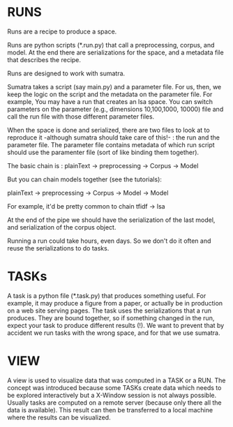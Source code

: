 RUNS
=====================
Runs are a recipe to produce a space.

Runs are python scripts (*.run.py) that call a preprocessing, corpus, and model. 
At the end there are serializations for the space, and a metadata file that describes 
the recipe.

Runs are designed to work with sumatra.

Sumatra takes a script (say main.py) and a parameter file. For us, then, we keep
the logic on the script and the metadata on the parameter file. For example, You
may have a run that creates an lsa space. You can switch parameters on the
parameter (e.g., dimensions 10,100,1000, 10000) file and call the run file with 
those different parameter files.

When the space is done and serialized, there are two files to look at to
reproduce it -although sumatra should take care of this!- : the run and the
parameter file. The parameter file contains metadata of which run script should
use the paramenter file (sort of like binding them together). 

The basic chain is :
plainText -> preprocessing -> Corpus -> Model

But you can chain models together (see the tutorials):

plainText -> preprocessing -> Corpus -> Model -> Model

For example, it'd be pretty common to chain tfidf -> lsa

At the end of the pipe we should have the serialization of the last model, and
serialization of the corpus object.

Running a run could take hours, even days. So we don't do it often and reuse the
serializations to do tasks.

TASKs
==============================================
A task is a python file (*.task.py) that produces something useful. For example,
it may produce a figure from a paper, or actually be in production on a web site
serving pages. 
The task uses the serializations that a run produces. They are bound together,
so if something changed in the run, expect your task to produce different
results (!). We want to prevent that by accident we run tasks with the wrong
space, and for that we use sumatra.

VIEW
==============================================
A view is used to visualize data that was computed in a TASK or a RUN. The concept was introduced because some TASKs create data which needs to be explored interactively but a X-Window session is not always possible. Usually tasks are computed on a remote server (because only there all the data is available). This result can then be transferred to a local machine where the results can be visualized.
